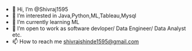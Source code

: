 - 👋 Hi, I’m @Shivraj1595
- 👀 I’m interested in Java,Python,ML,Tableau,Mysql
- 🌱 I’m currently learning ML
- 💞️ I’m open to work as software devloper/ Data Engineer/ Data Analyst etc.
- 📫 How to reach me shivrajshinde1595@gmail.com

<!---
Shivraj1595/Shivraj1595 is a ✨ special ✨ repository because its `README.md` (this file) appears on your GitHub profile.
You can click the Preview link to take a look at your changes.
--->
